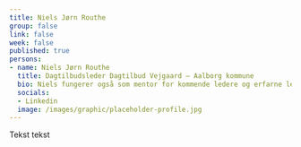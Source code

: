 ```yaml
---
title: Niels Jørn Routhe
group: false
link: false
week: false
published: true
persons:
- name: Niels Jørn Routhe
  title: Dagtilbudsleder Dagtilbud Vejgaard – Aalborg kommune
  bio: Niels fungerer også som mentor for kommende ledere og erfarne ledere i Aalborg kommune samt lederaspiranter i Aalborg, Brønderslev og Rebild kommune. Niels har praktiseret ledelse i mere end 30 år. Uddannet Master i Business Coaching fra Copenhagen Coaching Center i 2014. Diplomuddannelse i Ledelse 2011, og Diplomuddannelse i Pædagogisk arbejde fra 1999. Oprindeligt uddannet Pædagog i 1980.
  socials:
  - Linkedin
  image: /images/graphic/placeholder-profile.jpg
---
```


Tekst tekst